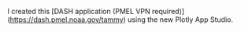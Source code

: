 I created this [DASH application (PMEL VPN required)] (https://dash.pmel.noaa.gov/tammy) using the new Plotly App Studio. 
